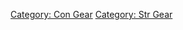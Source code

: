 [Category: Con Gear](Category:_Con_Gear "wikilink") [Category: Str
Gear](Category:_Str_Gear "wikilink")
